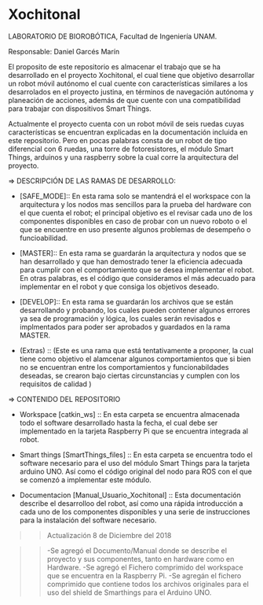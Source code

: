 # Xochitonal
LABORATORIO DE BIOROBÓTICA, Facultad de Ingeniería UNAM.

Responsable: Daniel Garcés Marín

El proposito de este repositorio es almacenar el trabajo que se ha desarrollado en el proyecto Xochitonal, el cual tiene que objetivo desarrollar un robot móvil autónomo el cual cuente con características similares a los desarrolados en el proyecto justina, en términos de navegación autónoma y planeación de acciones, además de que cuente con una compatibilidad para trabajar con dispositivos Smart Things. 

Actualmente el proyecto cuenta con un robot móvil de seis ruedas cuyas características se encuentran explicadas en la documentación incluida en este repositorio. Pero en pocas palabras consta de un robot de tipo diferencial con 6 ruedas, una torre de fotoresistores, el módulo Smart Things, arduinos y una raspberry sobre la cual corre la arquitectura del proyecto.

=> DESCRIPCIÓN DE LAS RAMAS DE DESARROLLO:

- [SAFE_MODE]:: En esta rama solo se mantendrá el el workspace con la arquitectura y los nodos mas sencillos para la prueba del hardware con el que cuenta el robot; el principal objetivo es el revisar cada uno de los componentes disponibles en caso de probar con un nuevo roboto o el que se encuentre en uso presente algunos problemas de desempeño o funcioabilidad.

- [MASTER]:: En esta rama se guardarán la arquitectura y nodos que se han desarrollado y que han demostrado tener la eficiencia adecuada para cumplir con el comportamiento que se desea implementar el robot. En otras palabras, es el código que consideramos el más adecuado para implementar en el robot y que consiga los objetivos deseado.

- [DEVELOP]:: En esta rama se guardarán los archivos que se están desarrollando y probando, los cuales pueden contener algunos errores ya sea de programación y lógica, los cuales serán revisados e implmentados para poder ser aprobados y guardados en la rama MASTER.

- (Extras) :: (Este es una rama que está tentativamente a proponer, la cual tiene como objetivo el alamcenar algunos comportamientos que si bien no se encuentran entre los comportamientos y funcionabildades deseadas, se crearon bajo ciertas circunstancias y cumplen con los requisitos de calidad )

=> CONTENIDO DEL REPOSITORIO

- Workspace [catkin_ws] :: En esta carpeta se encuentra almacenada todo el software desarrollado hasta la fecha, el cual debe ser implementado en la tarjeta Raspberry Pi que se encuentra integrada al robot.

- Smart things [SmartThings_files] :: En esta carpeta se encuentra todo el software necesario para el uso del módulo Smart Things para la tarjeta arduino UNO. Así como el código original del nodo para ROS con el que se comenzó a implementar este módulo.

- Documentacion [Manual_Usuario_Xochitonal] :: Esta documentación describe el desarrolloo del robot, así como una rápida introducción a cada uno de los componentes disponibles y una serie de instrucciones para la instalación del software necesario. 

>>Actualización 8 de Diciembre del 2018

  >> -Se agregó el Documento/Manual donde se describe el proyecto y sus componentes, tanto en hardware como en Hardware.
  >> -Se agregó el Fichero comprimido del workspace que se encuentra en la Raspberry Pi. 
  >> -Se agregán el fichero comprimido que contiene todos los archivos originales para el uso del shield de Smarthings para el Arduino UNO.

